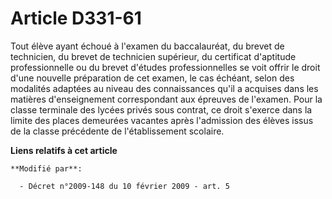 # Article D331-61

Tout élève ayant échoué à l'examen du baccalauréat, du brevet de technicien, du brevet de technicien supérieur, du certificat
d'aptitude professionnelle ou du brevet d'études professionnelles se voit offrir le droit d'une nouvelle préparation de cet
examen, le cas échéant, selon des modalités adaptées au niveau des connaissances qu'il a acquises dans les matières
d'enseignement correspondant aux épreuves de l'examen. Pour la classe terminale des lycées      privés sous contrat, ce droit
s'exerce dans la limite des places demeurées vacantes après l'admission des élèves issus de la classe précédente de
l'établissement scolaire.

**Liens relatifs à cet article**

	**Modifié par**:

	  - Décret n°2009-148 du 10 février 2009 - art. 5
